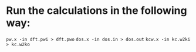 # Run the calculations in the following way:

`pw.x -in dft.pwi > dft.pwo`
`dos.x -in dos.in > dos.out`
`kcw.x -in kc.w2ki > kc.w2ko`
